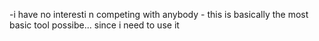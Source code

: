 -i have no interesti n competing with anybody - this is basically the most basic tool possibe... since i need to use it 
